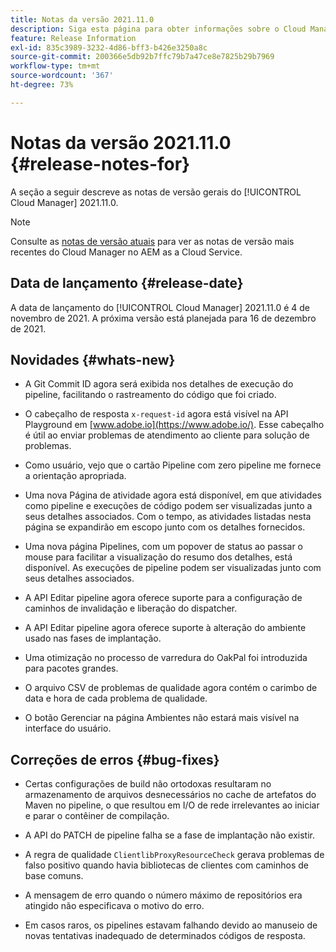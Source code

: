 ```yaml
---
title: Notas da versão 2021.11.0
description: Siga esta página para obter informações sobre o Cloud Manager 2021.11.0
feature: Release Information
exl-id: 835c3989-3232-4d86-bff3-b426e3250a8c
source-git-commit: 200366e5db92b7ffc79b7a47ce8e7825b29b7969
workflow-type: tm+mt
source-wordcount: '367'
ht-degree: 73%

---
```


# Notas da versão 2021.11.0 {#release-notes-for}

A seção a seguir descreve as notas de versão gerais do [!UICONTROL Cloud Manager] 2021.11.0.

>[!NOTE]
>Consulte as [notas de versão atuais](https://experienceleague.adobe.com/docs/experience-manager-cloud-service/onboarding/getting-access/release-notes-cloud-manager/release-notes-cm-current.html?lang=en#getting-access) para ver as notas de versão mais recentes do Cloud Manager no AEM as a Cloud Service.

## Data de lançamento {#release-date}

A data de lançamento do [!UICONTROL Cloud Manager] 2021.11.0 é 4 de novembro de 2021.
A próxima versão está planejada para 16 de dezembro de 2021.

## Novidades {#whats-new}

* A Git Commit ID agora será exibida nos detalhes de execução do pipeline, facilitando o rastreamento do código que foi criado.

* O cabeçalho de resposta `x-request-id` agora está visível na API Playground em [www.adobe.io](https://www.adobe.io/). Esse cabeçalho é útil ao enviar problemas de atendimento ao cliente para solução de problemas.

* Como usuário, vejo que o cartão Pipeline com zero pipeline me fornece a orientação apropriada.

* Uma nova Página de atividade agora está disponível, em que atividades como pipeline e execuções de código podem ser visualizadas junto a seus detalhes associados. Com o tempo, as atividades listadas nesta página se expandirão em escopo junto com os detalhes fornecidos.

* Uma nova página Pipelines, com um popover de status ao passar o mouse para facilitar a visualização do resumo dos detalhes, está disponível. As execuções de pipeline podem ser visualizadas junto com seus detalhes associados.

* A API Editar pipeline agora oferece suporte para a configuração de caminhos de invalidação e liberação do dispatcher.

* A API Editar pipeline agora oferece suporte à alteração do ambiente usado nas fases de implantação.

* Uma otimização no processo de varredura do OakPal foi introduzida para pacotes grandes.

* O arquivo CSV de problemas de qualidade agora contém o carimbo de data e hora de cada problema de qualidade.

* O botão Gerenciar na página Ambientes não estará mais visível na interface do usuário.

## Correções de erros {#bug-fixes}

* Certas configurações de build não ortodoxas resultaram no armazenamento de arquivos desnecessários no cache de artefatos do Maven no pipeline, o que resultou em I/O de rede irrelevantes ao iniciar e parar o contêiner de compilação.

* A API do PATCH de pipeline falha se a fase de implantação não existir.

* A regra de qualidade `ClientlibProxyResourceCheck` gerava problemas de falso positivo quando havia bibliotecas de clientes com caminhos de base comuns.

* A mensagem de erro quando o número máximo de repositórios era atingido não especificava o motivo do erro.

* Em casos raros, os pipelines estavam falhando devido ao manuseio de novas tentativas inadequado de determinados códigos de resposta.

